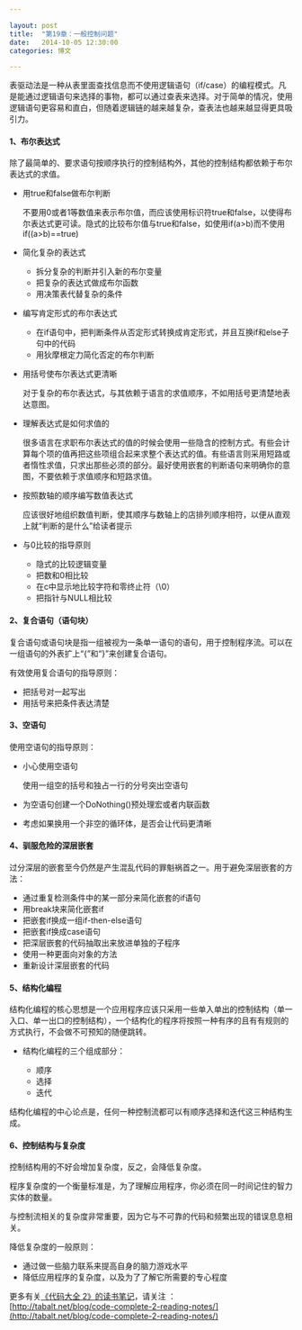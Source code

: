 ```yaml
---

layout: post
title:  "第19章：一般控制问题"
date:   2014-10-05 12:30:00
categories: 博文

---
```


表驱动法是一种从表里面查找信息而不使用逻辑语句（if/case）的编程模式。凡是能通过逻辑语句来选择的事物，都可以通过查表来选择。对于简单的情况，使用逻辑语句更容易和直白，但随着逻辑链的越来越复杂，查表法也越来越显得更具吸引力。




#### 1、布尔表达式

除了最简单的、要求语句按顺序执行的控制结构外，其他的控制结构都依赖于布尔表达式的求值。

* 用true和false做布尔判断

	不要用0或者1等数值来表示布尔值，而应该使用标识符true和false，以使得布尔表达式更可读。隐式的比较布尔值与true和false，如使用if(a>b)而不使用if((a>b)==true)
	
* 简化复杂的表达式

	* 拆分复杂的判断并引入新的布尔变量
	* 把复杂的表达式做成布尔函数
	* 用决策表代替复杂的条件

* 编写肯定形式的布尔表达式 

	* 在if语句中，把判断条件从否定形式转换成肯定形式，并且互换if和else子句中的代码
	* 用狄摩根定力简化否定的布尔判断
	
* 用括号使布尔表达式更清晰
	
	对于复杂的布尔表达式，与其依赖于语言的求值顺序，不如用括号更清楚地表达意图。
	
* 理解表达式是如何求值的

	很多语言在求职布尔表达式的值的时候会使用一些隐含的控制方式。有些会计算每个项的值再把这些项组合起来求整个表达式的值。有些语言则采用短路或者惰性求值，只求出那些必须的部分。最好使用嵌套的判断语句来明确你的意图，不要依赖于求值顺序和短路求值。

* 按照数轴的顺序编写数值表达式

	应该很好地组织数值判断，使其顺序与数轴上的店排列顺序相符，以便从直观上就“判断的是什么”给读者提示
	
* 与0比较的指导原则

	* 隐式的比较逻辑变量
	* 把数和0相比较
	* 在c中显示地比较字符和零终止符（\0）
	* 把指针与NULL相比较
	

#### 2、复合语句（语句块）

复合语句或语句块是指一组被视为一条单一语句的语句，用于控制程序流。可以在一组语句的外表扩上“{”和“}”来创建复合语句。

有效使用复合语句的指导原则：

* 把括号对一起写出
* 用括号来把条件表达清楚


#### 3、空语句

使用空语句的指导原则：

* 小心使用空语句

	使用一组空的括号和独占一行的分号突出空语句
	
* 为空语句创建一个DoNothing()预处理宏或者内联函数

* 考虑如果换用一个非空的循环体，是否会让代码更清晰


#### 4、驯服危险的深层嵌套

过分深层的嵌套至今仍然是产生混乱代码的罪魁祸首之一。用于避免深层嵌套的方法：

* 通过重复检测条件中的某一部分来简化嵌套的if语句
* 用break块来简化嵌套if
* 把嵌套if换成一组if-then-else语句
* 把嵌套if换成case语句
* 把深层嵌套的代码抽取出来放进单独的子程序
* 使用一种更面向对象的方法
* 重新设计深层嵌套的代码


#### 5、结构化编程

结构化编程的核心思想是一个应用程序应该只采用一些单入单出的控制结构（单一入口、单一出口的控制结构），一个结构化的程序将按照一种有序的且有有规则的方式执行，不会做不可预知的随便跳转。


* 结构化编程的三个组成部分：

	* 顺序
	* 选择
	* 迭代
	
结构化编程的中心论点是，任何一种控制流都可以有顺序选择和迭代这三种结构生成。


#### 6、控制结构与复杂度

控制结构用的不好会增加复杂度，反之，会降低复杂度。

程序复杂度的一个衡量标准是，为了理解应用程序，你必须在同一时间记住的智力实体的数量。

与控制流相关的复杂度非常重要，因为它与不可靠的代码和频繁出现的错误息息相关。

降低复杂度的一般原则：

* 通过做一些脑力联系来提高自身的脑力游戏水平
* 降低应用程序的复杂度，以及为了了解它所需要的专心程度








	 




	





更多有关[《代码大全 2》的读书笔记](http://tabalt.net/blog/code-complete-2-reading-notes/)，请关注 ：  
[http://tabalt.net/blog/code-complete-2-reading-notes/](http://tabalt.net/blog/code-complete-2-reading-notes/)




